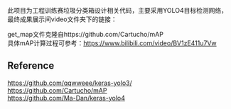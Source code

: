 此项目为工程训练赛垃圾分类箱设计相关代码，主要采用YOLO4目标检测网络，最终成果展示间video文件夹下的链接：

get_map文件克隆自https://github.com/Cartucho/mAP  
具体mAP计算过程可参考：https://www.bilibili.com/video/BV1zE411u7Vw

## Reference
https://github.com/qqwweee/keras-yolo3/  
https://github.com/Cartucho/mAP  
https://github.com/Ma-Dan/keras-yolo4  

